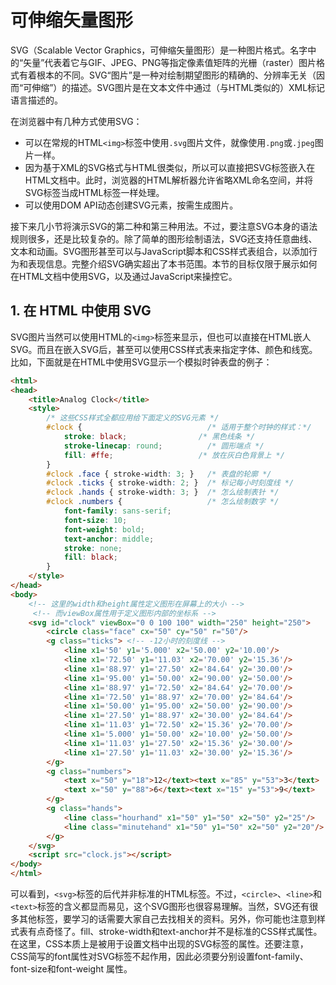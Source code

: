 # 可伸缩矢量图形

SVG（Scalable Vector Graphics，可伸缩矢量图形）是一种图片格式。名字中的“矢量”代表着它与GIF、JPEG、PNG等指定像素值矩阵的光栅（raster）图片格式有着根本的不同。SVG“图片”是一种对绘制期望图形的精确的、分辨率无关（因而“可伸缩”）的描述。SVG图片是在文本文件中通过（与HTML类似的）XML标记语言描述的。

在浏览器中有几种方式使用SVG：

* 可以在常规的HTML`<img>`标签中使用`.svg`图片文件，就像使用`.png`或`.jpeg`图片一样。
* 因为基于XML的SVG格式与HTML很类似，所以可以直接把SVG标签嵌入在HTML文档中。此时，浏览器的HTML解析器允许省略XML命名空间，并将SVG标签当成HTML标签一样处理。
* 可以使用DOM API动态创建SVG元素，按需生成图片。

接下来几小节将演示SVG的第二种和第三种用法。不过，要注意SVG本身的语法规则很多，还是比较复杂的。除了简单的图形绘制语法，SVG还支持任意曲线、文本和动画。SVG图形甚至可以与JavaScript脚本和CSS样式表组合，以添加行为和表现信息。完整介绍SVG确实超出了本书范围。本节的目标仅限于展示如何在HTML文档中使用SVG，以及通过JavaScript来操控它。

## 1. 在 HTML 中使用 SVG

SVG图片当然可以使用HTML的`<img>`标签来显示，但也可以直接在HTML嵌人SVG。而且在嵌入SVG后，甚至可以使用CSS样式表来指定字体、颜色和线宽。比如，下面就是在HTML中使用SVG显示一个模拟时钟表盘的例子：

```html
<html>
<head>
    <title>Analog Clock</title>
    <style>
        /* 这些CSS样式全都应用给下面定义的SVG元素 */
        #clock {                            /* 适用于整个时钟的样式：*/
            stroke: black;                /* 黑色线条 */
            stroke-linecap: round;          /* 圆形端点 */
            fill: #ffe;                   /* 放在灰白色背景上 */
        }
        #clock .face { stroke-width: 3; }   /* 表盘的轮廓 */
        #clock .ticks { stroke-width: 2; }  /* 标记每小时刻度线 */
        #clock .hands { stroke-width: 3; }  /* 怎么绘制表针 */
        #clock .numbers {                   /* 怎么绘制数字 */
            font-family: sans-serif;
            font-size: 10;
            font-weight: bold;
            text-anchor: middle;
            stroke: none;
            fill: black;
        }
    </style>
</head>
<body>
    <!-- 这里的width和height属性定义图形在屏幕上的大小 -->
     <!-- 而viewBox属性用于定义图形内部的坐标系 -->
    <svg id="clock" viewBox="0 0 100 100" width="250" height="250">
        <circle class="face" cx="50" cy="50" r="50"/>
        <g class="ticks"> <!-- -12小时的刻度线 -->
            <line x1='50' y1='5.000' x2='50.00' y2='10.00'/>
            <line x1='72.50' y1='11.03' x2='70.00' y2='15.36'/>
            <line x1='88.97' y1='27.50' x2='84.64' y2='30.00'/>
            <line x1='95.00' y1='50.00' x2='90.00' y2='50.00'/>
            <line x1='88.97' y1='72.50' x2='84.64' y2='70.00'/>
            <line x1='72.50' y1='88.97' x2='70.00' y2='84.64'/>
            <line x1='50.00' y1='95.00' x2='50.00' y2='90.00'/>
            <line x1='27.50' y1='88.97' x2='30.00' y2='84.64'/>
            <line x1='11.03' y1='72.50' x2='15.36' y2='70.00'/>
            <line x1='5.000' y1='50.00' x2='10.00' y2='50.00'/>
            <line x1='11.03' y1='27.50' x2='15.36' y2='30.00'/>
            <line x1='27.50' y1='11.03' x2='30.00' y2='15.36'/>
        </g>
        <g class="numbers">
            <text x="50" y="18">12</text><text x="85" y="53">3</text>
            <text x="50" y="88">6</text><text x="15" y="53">9</text>
        </g>
        <g class="hands">
            <line class="hourhand" x1="50" y1="50" x2="50" y2="25"/>
            <line class="minutehand" x1="50" y1="50" x2="50" y2="20"/>
        </g>
    </svg>
    <script src="clock.js"></script>
</body>
</html>
```

可以看到，`<svg>`标签的后代并非标准的HTML标签。不过，`<circle>`、`<line>`和`<text>`标签的含义都显而易见，这个SVG图形也很容易理解。当然，SVG还有很多其他标签，要学习的话需要大家自己去找相关的资料。另外，你可能也注意到样式表有点奇怪了。fill、stroke-width和text-anchor并不是标准的CSS样式属性。在这里，CSS本质上是被用于设置文档中出现的SVG标签的属性。还要注意，CSS简写的font属性对SVG标签不起作用，因此必须要分别设置font-family、font-size和font-weight 属性。